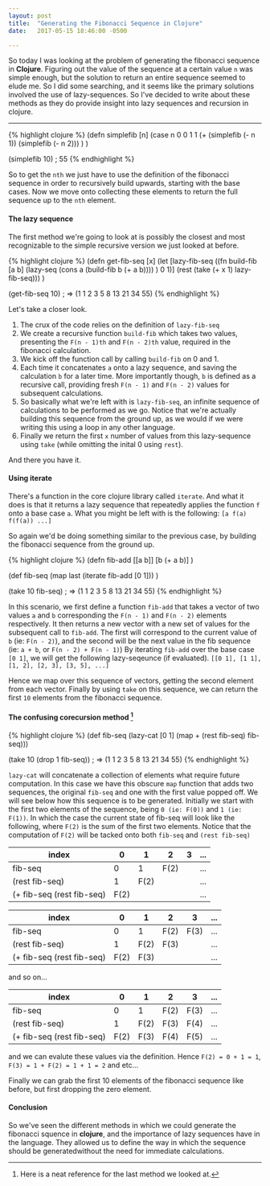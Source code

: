 ```yaml
---
layout: post
title:  "Generating the Fibonacci Sequence in Clojure"
date:   2017-05-15 18:46:00 -0500

---
```


So today I was looking at the problem of generating the fibonacci sequence in **Clojure**. Figuring out the value of the sequence at a certain value `n` was simple enough, but the solution to return an entire sequence seemed to elude me. So I did some searching, and it seems like the primary solutions involved the use of lazy-sequences. So I've decided to write about these methods as they do provide insight into lazy sequences and recursion in clojure.

-------------
{% highlight clojure %}
(defn simplefib [n]
 (case n
   0 0
   1 1
   (+ (simplefib (- n 1)) (simplefib (- n 2)))
 )
)

(simplefib 10)
; 55
{% endhighlight %}

So to get the `nth` we just have to use the definition of the fibonacci sequence in order to recursively build upwards, starting with the base cases. Now we move onto collecting these elements to return the full sequence up to the `nth` element.

#### The lazy sequence

The first method we're going to look at is possibly the closest and most recognizable to the simple recursive version we just looked at before.

{% highlight clojure %}
(defn get-fib-seq [x]
  (let [lazy-fib-seq
  ((fn build-fib [a b]
      (lazy-seq (cons a (build-fib b (+ a b))))
  ) 0 1)]
  (rest (take (+ x 1) lazy-fib-seq)))
)

(get-fib-seq 10)
; => (1 1 2 3 5 8 13 21 34 55)
{% endhighlight %}

Let's take a closer look.
1. The crux of the code relies on the definition of `lazy-fib-seq`
2. We create a recursive function `build-fib` which takes two values, presenting the `F(n - 1)th` and `F(n - 2)th` value, required in the fibonacci calculation.
3. We kick off the function call by calling `build-fib` on 0 and 1.
4. Each time it concatenates `a` onto a lazy sequence, and saving the calculation `b` for a later time. More importantly though, `b` is defined as a recursive call, providing fresh `F(n - 1)` and `F(n - 2)` values for subsequent calculations.
5. So basically what we're left with is `lazy-fib-seq`, an infinite sequence of calculations to be performed as we go. Notice that we're actually building this sequence from the ground up, as we would if we were writing this using a loop in any other language.
6. Finally we return the first `x` number of values from this lazy-sequence using `take` (while omitting the inital 0 using `rest`).

And there you have it.


#### Using iterate

There's a function in the core clojure library called `iterate`. And what it does is that it returns a lazy sequence that repeatedly applies the function `f` onto a base case `a`.
What you might be left with is the following:
`[a f(a) f(f(a)) ...]`

So again we'd be doing something similar to the previous case, by building the fibonacci sequence from the ground up.

{% highlight clojure %}
(defn fib-add [[a b]]
  [b (+ a b)]
)

(def fib-seq
  (map last (iterate fib-add [0 1]))
)

(take 10 fib-seq)
; => (1 1 2 3 5 8 13 21 34 55)
{% endhighlight %}

In this scenario, we first define a function `fib-add` that takes a vector of two values `a` and `b` corresponding the `F(n - 1)` and `F(n - 2)` elements respectively. It then returns a new vector with a new set of values for the subsequent call to `fib-add`. The first will correspond to the current value of `b` (ie: `F(n - 2)`), and the second will be the next value in the fib sequence (ie: `a + b`, or `F(n - 2) + F(n - 1)`) By iterating `fib-add` over the base case `[0 1]`, we will get the following lazy-seqeunce (if evaluated).
`[[0 1], [1 1], [1, 2], [2, 3], [3, 5], ...]`

Hence we map over this sequence of vectors, getting the second element from each vector.
Finally by using `take` on this sequence, we can return the first `10` elements from the fibonacci sequence.

#### The confusing corecursion method [^corecursion]

[^corecursion]: Here is a neat reference for the last method we looked at.

{% highlight clojure %}
(def fib-seq
  (lazy-cat [0 1] (map + (rest fib-seq) fib-seq)))

(take 10 (drop 1 fib-seq))
; => (1 1 2 3 5 8 13 21 34 55)
{% endhighlight %}

`lazy-cat` will concatenate a collection of elements what require future computation. In this case we have this obscure `map` function that adds two sequences, the original `fib-seq` and one with the first value popped off.
We will see below how this sequence is to be generated.
Initially we start with the first two elements of the sequence, being `0 (ie: F(0))` and `1 (ie: F(1))`.
In which the case the current state of fib-seq will look like the following, where `F(2)` is the sum of the first two elements. Notice that the computation of `F(2)` will be tacked onto both `fib-seq` and `(rest fib-seq)`

| index                     | 0    | 1    | 2    | 3 | ... |
|---------------------------|------|------|------|---| --- |
| fib-seq                   | 0    | 1    | F(2) |   | ... |
| (rest fib-seq)            | 1    | F(2) |      |   | ... |
| (+ fib-seq (rest fib-seq) | F(2) |      |      |   | ... |


| index                     | 0    | 1    | 2    | 3    | ... |
|---------------------------|------|------|------|------| --- |
| fib-seq                   | 0    | 1    | F(2) | F(3) | ... |
| (rest fib-seq)            | 1    | F(2) | F(3) |      | ... |
| (+ fib-seq (rest fib-seq) | F(2) | F(3) |      |      | ... |

and so on...


| index                     | 0    | 1    | 2    | 3    | ... |
|---------------------------|------|------|------|------| --- |
| fib-seq                   | 0    | 1    | F(2) | F(3) | ... |
| (rest fib-seq)            | 1    | F(2) | F(3) | F(4) | ... |
| (+ fib-seq (rest fib-seq) | F(2) | F(3) | F(4) | F(5) | ... |

and we can evalute these values via the definition.
Hence `F(2) = 0 + 1 = 1`, `F(3) = 1 + F(2) = 1 + 1 = 2` and etc...

Finally we can grab the first 10 elements of the fibonacci sequence like before, but first dropping
the zero element.

#### Conclusion
So we've seen the different methods in which we could generate the fibonacci squence in **clojure**, and the importance of lazy sequences have in the language. They allowed us to define the way in which the sequence should be generatedwithout the need for immediate calculations.


